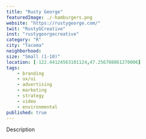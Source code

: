 ```yaml
---
title: "Rusty George"
featuredImage: ./-hamburgers.png
website: "https://rustygeorge.com/"
twit: "RustyGCreative"
inst: "rustygeorgecreative"
category: "R"
city: "Tacoma"
neighborhood:
size: "Small (1-10)"
location: [-122.44124563101124,47.256708861270006]
tags:
    - branding
    - ux/ui
    - advertising
    - marketing
    - strategy
    - video
    - environmental
published: true
---
```


Description
